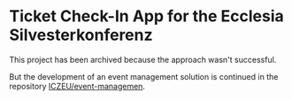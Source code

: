 # Ticket Check-In App for the Ecclesia Silvesterkonferenz

This project has been archived because the approach wasn't successful.

But the development of an event management solution is continued in the repository [ICZEU/event-managemen](https://github.com/ICZEU/event-management).
